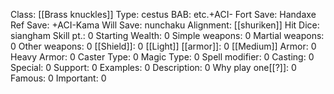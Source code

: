 Class: [[Brass knuckles]]
Type:  cestus
BAB:  etc.+ACI-
Fort Save: Handaxe
Ref Save: +ACI-Kama
Will Save:  nunchaku
Alignment:  [[shuriken]]
Hit Dice:  siangham
Skill pt.: 0
Starting Wealth: 0
Simple weapons: 0
Martial weapons: 0
Other weapons: 0
[[Shield]]: 0
[[Light]] [[armor]]: 0
[[Medium]] Armor: 0
Heavy Armor: 0
Caster Type: 0
Magic Type: 0
Spell modifier: 0
Casting: 0
Special: 0
Support: 0
Examples: 0
Description: 0
Why play one[[?]]: 0
Famous: 0
Important: 0
